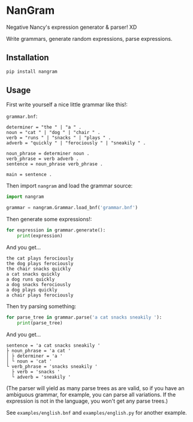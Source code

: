 # NanGram

Negative Nancy's expression generator & parser! XD

Write grammars, generate random expressions, parse expressions.

## Installation

```bash
pip install nangram
```

## Usage

First write yourself a nice little grammar like this!:

`grammar.bnf`:
```
determiner = "the " | "a " .
noun = "cat " | "dog " | "chair " .
verb = "runs " | "snacks " | "plays " .
adverb = "quickly " | "ferociously " | "sneakily " .

noun_phrase = determiner noun .
verb_phrase = verb adverb .
sentence = noun_phrase verb_phrase .

main = sentence .
```

Then import `nangram` and load the grammar source:

```python
import nangram

grammar = nangram.Grammar.load_bnf('grammar.bnf')
```

Then generate some expressions!:

```python
for expression in grammar.generate():
    print(expression)
```

And you get...

```
the cat plays ferociously
the dog plays ferociously
the chair snacks quickly
a cat snacks quickly
a dog runs quickly
a dog snacks ferociously
a dog plays quickly
a chair plays ferociously
```

Then try parsing something:

```python
for parse_tree in grammar.parse('a cat snacks sneakily '):
    print(parse_tree)
```

And you get...

```
sentence = 'a cat snacks sneakily '
├ noun_phrase = 'a cat '
│ ├ determiner = 'a '
│ └ noun = 'cat '
└ verb_phrase = 'snacks sneakily '
  ├ verb = 'snacks '
  └ adverb = 'sneakily '
```

(The parser will yield as many parse trees as are valid, so if you have an ambiguous grammar, for example, you can parse all variations. If the expression is not in the language, you won't get any parse trees.)

See `examples/english.bnf` and `examples/english.py` for another example.
